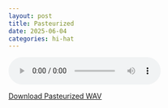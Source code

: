```yaml
---
layout: post
title: Pasteurized
date: 2025-06-04
categories: hi-hat
---
```

<audio controls>
  <source src="/assets/audio/hi hat/Hi Hat_Pasteurized_brumalsaito.wav" type="audio/wav">
</audio>
<p><a href="/assets/audio/hi hat/Hi Hat_Pasteurized_brumalsaito.wav" download>Download Pasteurized WAV</a></p>